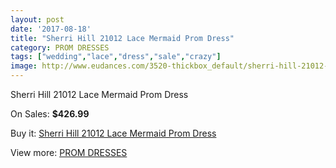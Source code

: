 ```yaml
---
layout: post
date: '2017-08-18'
title: "Sherri Hill 21012 Lace Mermaid Prom Dress"
category: PROM DRESSES
tags: ["wedding","lace","dress","sale","crazy"]
image: http://www.eudances.com/3520-thickbox_default/sherri-hill-21012-lace-mermaid-prom-dress.jpg
---
```

Sherri Hill 21012 Lace Mermaid Prom Dress

On Sales: **$426.99**
<a href="https://www.eudances.com/en/prom-dresses/1182-sherri-hill-21012-lace-mermaid-prom-dress.html"><amp-img layout="responsive" width="600" height="600" src="//www.eudances.com/3520-thickbox_default/sherri-hill-21012-lace-mermaid-prom-dress.jpg" alt="Sherri Hill 21012 Lace Mermaid Prom Dress 0" /></a>
<a href="https://www.eudances.com/en/prom-dresses/1182-sherri-hill-21012-lace-mermaid-prom-dress.html"><amp-img layout="responsive" width="600" height="600" src="//www.eudances.com/3521-thickbox_default/sherri-hill-21012-lace-mermaid-prom-dress.jpg" alt="Sherri Hill 21012 Lace Mermaid Prom Dress 1" /></a>

Buy it: [Sherri Hill 21012 Lace Mermaid Prom Dress](https://www.eudances.com/en/prom-dresses/1182-sherri-hill-21012-lace-mermaid-prom-dress.html "Sherri Hill 21012 Lace Mermaid Prom Dress")

View more: [PROM DRESSES](https://www.eudances.com/en/13-prom-dresses "PROM DRESSES")